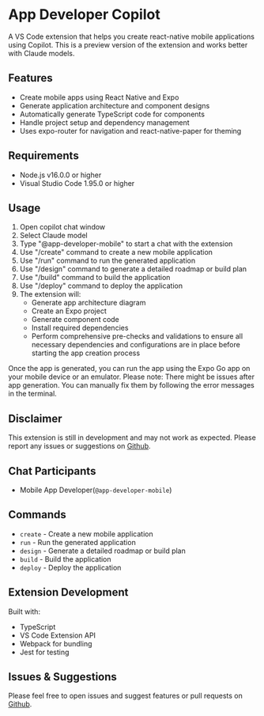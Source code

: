# App Developer Copilot

A VS Code extension that helps you create react-native mobile applications using Copilot. This is a preview version of the extension and works better with Claude models.

## Features

- Create mobile apps using React Native and Expo
- Generate application architecture and component designs
- Automatically generate TypeScript code for components
- Handle project setup and dependency management
- Uses expo-router for navigation and react-native-paper for theming

## Requirements

- Node.js v16.0.0 or higher
- Visual Studio Code 1.95.0 or higher

## Usage

1. Open copilot chat window
2. Select Claude model
3. Type "@app-developer-mobile" to start a chat with the extension
4. Use "/create" command to create a new mobile application
5. Use "/run" command to run the generated application
6. Use "/design" command to generate a detailed roadmap or build plan
7. Use "/build" command to build the application
8. Use "/deploy" command to deploy the application
9. The extension will:
   - Generate app architecture diagram
   - Create an Expo project
   - Generate component code
   - Install required dependencies
   - Perform comprehensive pre-checks and validations to ensure all necessary dependencies and configurations are in place before starting the app creation process

Once the app is generated, you can run the app using the Expo Go app on your mobile device or an emulator.
Please note: There might be issues after app generation. You can manually fix them by following the error messages in the terminal.

## Disclaimer

This extension is still in development and may not work as expected. Please report any issues or suggestions on [Github](https://github.com/sindujaramaraj/app-developer-copilot).

## Chat Participants

- Mobile App Developer(`@app-developer-mobile`)

## Commands

- `create` - Create a new mobile application
- `run` - Run the generated application
- `design` - Generate a detailed roadmap or build plan
- `build` - Build the application
- `deploy` - Deploy the application

## Extension Development

Built with:

- TypeScript
- VS Code Extension API
- Webpack for bundling
- Jest for testing

## Issues & Suggestions

Please feel free to open issues and suggest features or pull requests on [Github](https://github.com/sindujaramaraj/app-developer-copilot).
